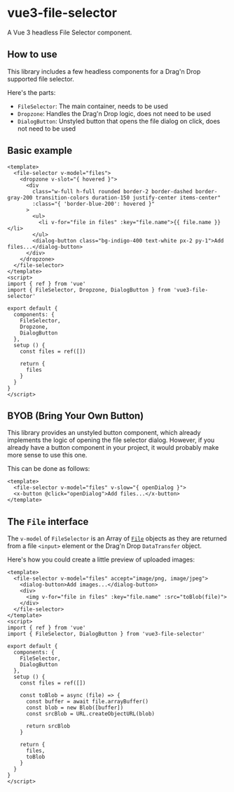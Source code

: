 # vue3-file-selector

A Vue 3 headless File Selector component.

## How to use

This library includes a few headless components for a Drag'n Drop supported
file selector.

Here's the parts:

- `FileSelector`: The main container, needs to be used
- `Dropzone`: Handles the Drag'n Drop logic, does not need to be used
- `DialogButton`: Unstyled button that opens the file dialog on click, does not need to be used

## Basic example

```vue
<template>
  <file-selector v-model="files">
    <dropzone v-slot="{ hovered }">
      <div
        class="w-full h-full rounded border-2 border-dashed border-gray-200 transition-colors duration-150 justify-center items-center"
        :class="{ 'border-blue-200': hovered }"
      >
        <ul>
          <li v-for="file in files" :key="file.name">{{ file.name }}</li>
        </ul>
        <dialog-button class="bg-indigo-400 text-white px-2 py-1">Add files...</dialog-button>
      </div>
    </dropzone>
  </file-selector>
</template>
<script>
import { ref } from 'vue'
import { FileSelector, Dropzone, DialogButton } from 'vue3-file-selector'

export default {
  components: {
    FileSelector,
    Dropzone,
    DialogButton
  },
  setup () {
    const files = ref([])

    return {
      files
    }
  }
}
</script>
```

## BYOB (Bring Your Own Button)

This library provides an unstyled button component, which already implements the logic of opening
the file selector dialog. However, if you already have a button component in your project, it would
probably make more sense to use this one.

This can be done as follows:

```vue
<template>
  <file-selector v-model="files" v-slow="{ openDialog }">
  <x-button @click="openDialog">Add files...</x-button>
</template>
```

## The `File` interface

The `v-model` of `FileSelector` is an Array of [`File`](https://developer.mozilla.org/en-US/docs/Web/API/File)
objects as they are returned from a file `<input>` element or the Drag'n Drop `DataTransfer` object.

Here's how you could create a little preview of uploaded images:

```vue
<template>
  <file-selector v-model="files" accept="image/png, image/jpeg">
    <dialog-button>Add images...</dialog-button>
    <div>
      <img v-for="file in files" :key="file.name" :src="toBlob(file)">
    </div>
  </file-selector>
</template>
<script>
import { ref } from 'vue'
import { FileSelector, DialogButton } from 'vue3-file-selector'

export default {
  components: {
    FileSelector,
    DialogButton
  },
  setup () {
    const files = ref([])

    const toBlob = async (file) => {
      const buffer = await file.arrayBuffer()
      const blob = new Blob([buffer])
      const srcBlob = URL.createObjectURL(blob)

      return srcBlob
    }

    return {
      files,
      toBlob
    }
  }
}
</script>
```

